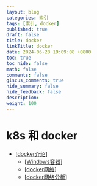 ```yaml
---
layout: blog
categories: 索引
tags: [索引, docker]
published: true
draft: false
title: docker
linkTitle: docker
date: 2024-06-28 19:09:08 +0800
toc: true
toc_hide: false
math: false
comments: false
giscus_comments: true
hide_summary: false
hide_feedback: false
description:
weight: 100
---
```


# k8s 和 docker

- [[docker介绍]]
  - [[Windows容器]]
  - [[docker网络]]
  - [[docker网络分析]]

[//begin]: # "Autogenerated link references for markdown compatibility"
[docker介绍]: docker%E4%BB%8B%E7%BB%8D "docker介绍"
[Windows容器]: Windows%E5%AE%B9%E5%99%A8 "Windows容器"
[docker网络]: docker%E7%BD%91%E7%BB%9C "docker网络"
[docker网络分析]: docker%E7%BD%91%E7%BB%9C%E5%88%86%E6%9E%90 "docker网络分析"
[//end]: # "Autogenerated link references"
